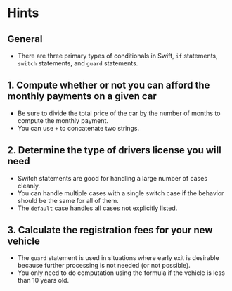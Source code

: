 # Hints

## General

- There are three primary types of conditionals in Swift, `if` statements, `switch` statements, and `guard` statements.

## 1. Compute whether or not you can afford the monthly payments on a given car

- Be sure to divide the total price of the car by the number of months to compute the monthly payment.
- You can use `+` to concatenate two strings.

## 2. Determine the type of drivers license you will need

- Switch statements are good for handling a large number of cases cleanly.
- You can handle multiple cases with a single switch case if the behavior should be the same for all of them.
- The `default` case handles all cases not explicitly listed.

## 3. Calculate the registration fees for your new vehicle

- The `guard` statement is used in situations where early exit is desirable because further processing is not needed (or not possible).
- You only need to do computation using the formula if the vehicle is less than 10 years old.
